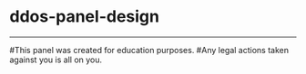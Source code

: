 # ddos-panel-design
-----------------------------

#This panel was created for education purposes.
#Any legal actions taken against you is all on you.
